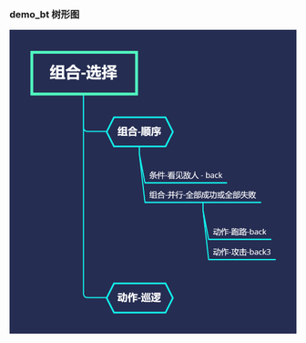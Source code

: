 ### demo_bt 树形图

![demo_bt 树形图](https://raw.githubusercontent.com/liangshengxin/GameAlgorithm/master/ai/images/demo_bt.png)